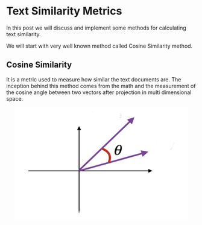 # Text Similarity Metrics

In this post we will discuss and implement some methods for calculating text similarity.

We will start with very well known method called Cosine Similarity method.

## Cosine Similarity
It is a metric used to measure how similar the text documents are. The inception behind this method comes from the math and the measurement of the cosine angle between two vectors after projection in multi dimensional space.


<p align="center">
  <img width="460" height="300" src="res/angle.png" title="Angle between two vectors" >
</p>

